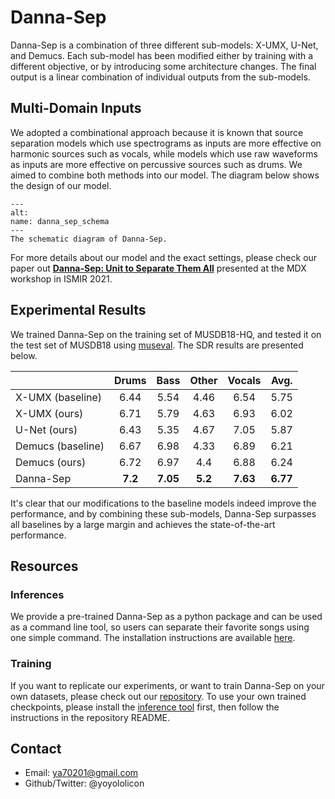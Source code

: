 # Danna-Sep

Danna-Sep is a combination of three different sub-models: X-UMX, U-Net, and Demucs. Each sub-model has been modified either by training with a different objective, or by introducing some architecture changes. The final output is a linear combination of individual outputs from the sub-models.

## Multi-Domain Inputs

We adopted a combinational approach because it is known that source separation models which use spectrograms as inputs are more effective on harmonic sources such as vocals, while models which use raw waveforms as inputs are more effective on percussive sources such as drums. We aimed to combine both methods into our model. The diagram below shows the design of our model.


```{figure} ../images/danna/diagram.jpg
---
alt: 
name: danna_sep_schema
---
The schematic diagram of Danna-Sep.
```

For more details about our model and the exact settings, please check our paper out [**Danna-Sep: Unit to Separate Them All**](https://mdx-workshop.github.io/proceedings/chinyun.pdf) presented at the MDX workshop in ISMIR 2021.

## Experimental Results

We trained Danna-Sep on the training set of MUSDB18-HQ, and tested it on the test set of MUSDB18 using [museval](https://github.com/sigsep/sigsep-mus-eval). The SDR results are presented below.

|         | Drums | Bass | Other | Vocals | Avg. |
|---------|:-----:|:----:|:-----:|:------:|:----:|
| X-UMX (baseline) | 6.44 | 5.54 | 4.46 | 6.54 | 5.75
| X-UMX (ours) | 6.71 | 5.79 | 4.63 | 6.93 | 6.02
| U-Net (ours) | 6.43 | 5.35 | 4.67 | 7.05 | 5.87
| Demucs (baseline) | 6.67 | 6.98 | 4.33 | 6.89 | 6.21 
| Demucs (ours) | 6.72 | 6.97 | 4.4 | 6.88 | 6.24
| Danna-Sep | **7.2** | **7.05** | **5.2** | **7.63** | **6.77**

It's clear that our modifications to the baseline models indeed improve the performance, and by combining these sub-models, Danna-Sep surpasses all baselines by a large margin and achieves the state-of-the-art performance.

## Resources

### Inferences

We provide a pre-trained Danna-Sep as a python package and can be used as a command line tool, so users can separate their favorite songs using one simple command. 
The installation instructions are available [here](https://github.com/yoyololicon/danna-sep).

### Training

If you want to replicate our experiments, or want to train Danna-Sep on your own datasets, please check out our [repository](https://github.com/yoyololicon/music-demixing-challenge-ismir-2021-entry). To use your own trained checkpoints, please install the [inference tool](#inferences) first, then follow the instructions in the repository README.


## Contact

* Email: ya70201@gmail.com
* Github/Twitter: @yoyololicon